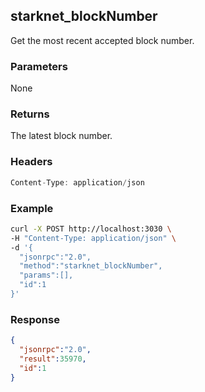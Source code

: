 ## starknet_blockNumber
Get the most recent accepted block number.

### Parameters
None

### Returns
The latest block number.

### Headers
```rust
Content-Type: application/json
```

### Example
```bash
curl -X POST http://localhost:3030 \
-H "Content-Type: application/json" \
-d '{
  "jsonrpc":"2.0",
  "method":"starknet_blockNumber",
  "params":[],
  "id":1
}'
```

### Response
```json
{
  "jsonrpc":"2.0",
  "result":35970,
  "id":1
}
```